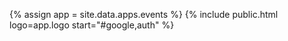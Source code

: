 {% assign app = site.data.apps.events %}
{% include public.html logo=app.logo start="#google,auth" %}